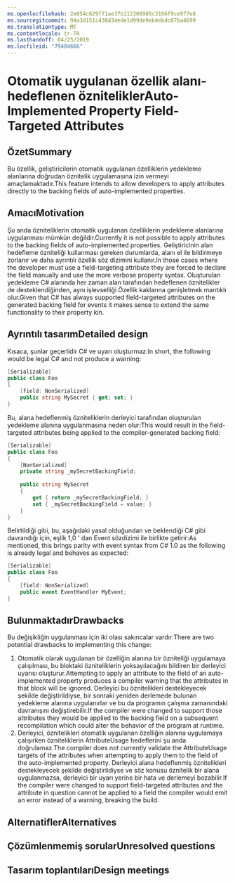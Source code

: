 ```yaml
---
ms.openlocfilehash: 2e054c629f71ae37b112300905c3106f9ce977e8
ms.sourcegitcommit: 94a3d151c438d34ede1d99de9eb4ebdc07ba4699
ms.translationtype: MT
ms.contentlocale: tr-TR
ms.lasthandoff: 04/25/2019
ms.locfileid: "79484666"
---
```

# <a name="auto-implemented-property-field-targeted-attributes"></a><span data-ttu-id="ebc62-101">Otomatik uygulanan özellik alanı-hedeflenen öznitelikler</span><span class="sxs-lookup"><span data-stu-id="ebc62-101">Auto-Implemented Property Field-Targeted Attributes</span></span>

## <a name="summary"></a><span data-ttu-id="ebc62-102">Özet</span><span class="sxs-lookup"><span data-stu-id="ebc62-102">Summary</span></span>
[summary]: #summary

<span data-ttu-id="ebc62-103">Bu özellik, geliştiricilerin otomatik uygulanan özelliklerin yedekleme alanlarına doğrudan öznitelik uygulamasına izin vermeyi amaçlamaktadır.</span><span class="sxs-lookup"><span data-stu-id="ebc62-103">This feature intends to allow developers to apply attributes directly to the backing fields of auto-implemented properties.</span></span>

## <a name="motivation"></a><span data-ttu-id="ebc62-104">Amacı</span><span class="sxs-lookup"><span data-stu-id="ebc62-104">Motivation</span></span>
[motivation]: #motivation

<span data-ttu-id="ebc62-105">Şu anda özniteliklerin otomatik uygulanan özelliklerin yedekleme alanlarına uygulanması mümkün değildir.</span><span class="sxs-lookup"><span data-stu-id="ebc62-105">Currently it is not possible to apply attributes to the backing fields of auto-implemented properties.</span></span>  <span data-ttu-id="ebc62-106">Geliştiricinin alan hedefleme özniteliği kullanması gereken durumlarda, alanı el ile bildirmeye zorlanır ve daha ayrıntılı özellik söz dizimini kullanır.</span><span class="sxs-lookup"><span data-stu-id="ebc62-106">In those cases where the developer must use a field-targeting attribute they are forced to declare the field manually and use the more verbose property syntax.</span></span>  <span data-ttu-id="ebc62-107">Oluşturulan yedekleme C# alanında her zaman alan tarafından hedeflenen öznitelikler de desteklendiğinden, aynı işlevselliği Özellik kaklarına genişletmek mantıklı olur.</span><span class="sxs-lookup"><span data-stu-id="ebc62-107">Given that C# has always supported field-targeted attributes on the generated backing field for events it makes sense to extend the same functionality to their property kin.</span></span>

## <a name="detailed-design"></a><span data-ttu-id="ebc62-108">Ayrıntılı tasarım</span><span class="sxs-lookup"><span data-stu-id="ebc62-108">Detailed design</span></span>
[design]: #detailed-design

<span data-ttu-id="ebc62-109">Kısaca, şunlar geçerlidir C# ve uyarı oluşturmaz:</span><span class="sxs-lookup"><span data-stu-id="ebc62-109">In short, the following would be legal C# and not produce a warning:</span></span>

```csharp
[Serializable]
public class Foo 
{
    [field: NonSerialized]
    public string MySecret { get; set; }
}
```

<span data-ttu-id="ebc62-110">Bu, alana hedeflenmiş özniteliklerin derleyici tarafından oluşturulan yedekleme alanına uygulanmasına neden olur:</span><span class="sxs-lookup"><span data-stu-id="ebc62-110">This would result in the field-targeted attributes being applied to the compiler-generated backing field:</span></span>

```csharp
[Serializable]
public class Foo 
{
    [NonSerialized]
    private string _mySecretBackingField;
    
    public string MySecret
    {
        get { return _mySecretBackingField; }
        set { _mySecretBackingField = value; }
    }
}
```

<span data-ttu-id="ebc62-111">Belirtildiği gibi, bu, aşağıdaki yasal olduğundan ve beklendiği C# gibi davrandığı için, eşlik 1,0 ' dan Event sözdizimi ile birlikte getirir:</span><span class="sxs-lookup"><span data-stu-id="ebc62-111">As mentioned, this brings parity with event syntax from C# 1.0 as the following is already legal and behaves as expected:</span></span>

```csharp
[Serializable]
public class Foo
{
    [field: NonSerialized]
    public event EventHandler MyEvent;
}
```

## <a name="drawbacks"></a><span data-ttu-id="ebc62-112">Bulunmaktadır</span><span class="sxs-lookup"><span data-stu-id="ebc62-112">Drawbacks</span></span>
[drawbacks]: #drawbacks

<span data-ttu-id="ebc62-113">Bu değişikliğin uygulanması için iki olası sakıncalar vardır:</span><span class="sxs-lookup"><span data-stu-id="ebc62-113">There are two potential drawbacks to implementing this change:</span></span>

1. <span data-ttu-id="ebc62-114">Otomatik olarak uygulanan bir özelliğin alanına bir özniteliği uygulamaya çalışılması, bu bloktaki özniteliklerin yoksayılacağını bildiren bir derleyici uyarısı oluşturur.</span><span class="sxs-lookup"><span data-stu-id="ebc62-114">Attempting to apply an attribute to the field of an auto-implemented property produces a compiler warning that the attributes in that block will be ignored.</span></span>  <span data-ttu-id="ebc62-115">Derleyici bu öznitelikleri destekleyecek şekilde değiştirildiyse, bir sonraki yeniden derlemede bulunan yedekleme alanına uygulanırlar ve bu da programın çalışma zamanındaki davranışını değiştirebilir.</span><span class="sxs-lookup"><span data-stu-id="ebc62-115">If the compiler were changed to support those attributes they would be applied to the backing field on a subsequent recompilation which could alter the behavior of the program at runtime.</span></span>
1. <span data-ttu-id="ebc62-116">Derleyici, öznitelikleri otomatik uygulanan özelliğin alanına uygulamaya çalışırken özniteliklerin AttributeUsage hedeflerini şu anda doğrulamaz.</span><span class="sxs-lookup"><span data-stu-id="ebc62-116">The compiler does not currently validate the AttributeUsage targets of the attributes when attempting to apply them to the field of the auto-implemented property.</span></span>  <span data-ttu-id="ebc62-117">Derleyici alana hedeflenmiş öznitelikleri destekleyecek şekilde değiştirildiyse ve söz konusu öznitelik bir alana uygulanmazsa, derleyici bir uyarı yerine bir hata ve derlemeyi bozabilir.</span><span class="sxs-lookup"><span data-stu-id="ebc62-117">If the compiler were changed to support field-targeted attributes and the attribute in question cannot be applied to a field the compiler would emit an error instead of a warning, breaking the build.</span></span>

## <a name="alternatives"></a><span data-ttu-id="ebc62-118">Alternatifler</span><span class="sxs-lookup"><span data-stu-id="ebc62-118">Alternatives</span></span>
[alternatives]: #alternatives

## <a name="unresolved-questions"></a><span data-ttu-id="ebc62-119">Çözümlenmemiş sorular</span><span class="sxs-lookup"><span data-stu-id="ebc62-119">Unresolved questions</span></span>
[unresolved]: #unresolved-questions

## <a name="design-meetings"></a><span data-ttu-id="ebc62-120">Tasarım toplantıları</span><span class="sxs-lookup"><span data-stu-id="ebc62-120">Design meetings</span></span>
